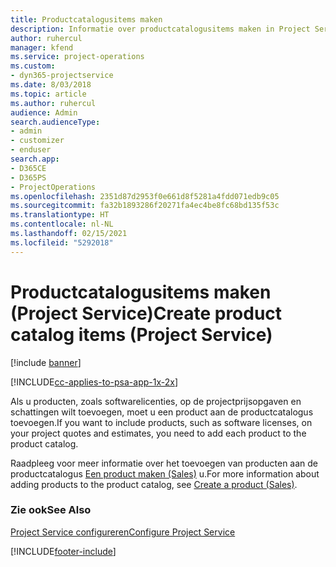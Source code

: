 ```yaml
---
title: Productcatalogusitems maken
description: Informatie over productcatalogusitems maken in Project Service
author: ruhercul
manager: kfend
ms.service: project-operations
ms.custom:
- dyn365-projectservice
ms.date: 8/03/2018
ms.topic: article
ms.author: ruhercul
audience: Admin
search.audienceType:
- admin
- customizer
- enduser
search.app:
- D365CE
- D365PS
- ProjectOperations
ms.openlocfilehash: 2351d87d2953f0e661d8f5281a4fdd071edb9c05
ms.sourcegitcommit: fa32b1893286f20271fa4ec4be8fc68bd135f53c
ms.translationtype: HT
ms.contentlocale: nl-NL
ms.lasthandoff: 02/15/2021
ms.locfileid: "5292018"
---
```

# <a name="create-product-catalog-items-project-service"></a><span data-ttu-id="4f716-103">Productcatalogusitems maken (Project Service)</span><span class="sxs-lookup"><span data-stu-id="4f716-103">Create product catalog items (Project Service)</span></span>

[!include [banner](../includes/psa-now-project-operations.md)]

[!INCLUDE[cc-applies-to-psa-app-1x-2x](../includes/cc-applies-to-psa-app-1x-2x.md)]

<span data-ttu-id="4f716-104">Als u producten, zoals softwarelicenties, op de projectprijsopgaven en schattingen wilt toevoegen, moet u een product aan de productcatalogus toevoegen.</span><span class="sxs-lookup"><span data-stu-id="4f716-104">If you want to include products, such as software licenses, on your project quotes and estimates, you need to add each product to the product catalog.</span></span>  
  
 <span data-ttu-id="4f716-105">Raadpleeg voor meer informatie over het toevoegen van producten aan de productcatalogus [Een product maken (Sales)](https://docs.microsoft.com/dynamics365/sales-enterprise/create-product-sales) u.</span><span class="sxs-lookup"><span data-stu-id="4f716-105">For more information about adding products to the product catalog, see [Create a product (Sales)](https://docs.microsoft.com/dynamics365/sales-enterprise/create-product-sales).</span></span>  
  
### <a name="see-also"></a><span data-ttu-id="4f716-106">Zie ook</span><span class="sxs-lookup"><span data-stu-id="4f716-106">See Also</span></span>  
 [<span data-ttu-id="4f716-107">Project Service configureren</span><span class="sxs-lookup"><span data-stu-id="4f716-107">Configure Project Service</span></span>](../psa/configure.md)


[!INCLUDE[footer-include](../includes/footer-banner.md)]
